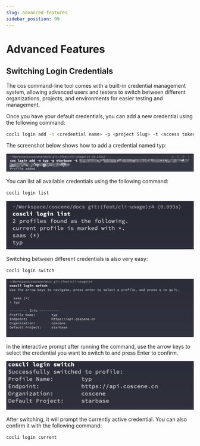 ```yaml
---
slug: advanced-features
sidebar_position: 99
---
```


# Advanced Features

## Switching Login Credentials

The cos command-line tool comes with a built-in credential management system, allowing advanced users and testers to switch between different organizations, projects, and environments for easier testing and management.

Once you have your default credentials, you can add a new credential using the following command:

```bash
cocli login add -n <credential name> -p <project Slug> -t <access token>
```

The screenshot below shows how to add a credential named typ:

![cocli-add-login-profile](./img/cocli-add-login-profile.png)

You can list all available credentials using the following command:

```bash
cocli login list
```

![cocli-list-login-profiles](./img/cocli-list-login-profiles.png)

Switching between different credentials is also very easy:

```bash
cocli login switch
```

![cocli-login-switch-interactive](./img/cocli-login-switch-interactive.png)

In the interactive prompt after running the command, use the arrow keys to select the credential you want to switch to and press Enter to confirm.

![cocli-login-switch-confirm](./img/cocli-login-switch-confirm.png)

After switching, it will prompt the currently active credential. You can also confirm it with the following command:

```bash
cocli login current
```
